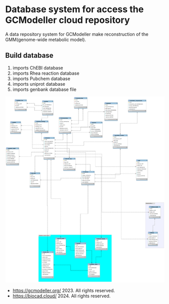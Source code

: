 # Database system for access the GCModeller cloud repository

A data repository system for GCModeller make reconstruction of the GMM(genome-wide metabolic model).

## Build database 

1. imports ChEBI database
2. imports Rhea reaction database
3. imports Pubchem database
4. imports uniprot database
5. imports genbank database file

![](mysql/biocad_registry.png)

+ https://gcmodeller.org/ 2023. All rights reserved.
+ https://biocad.cloud/ 2024. All rights reserved.
